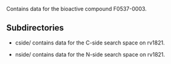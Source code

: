 Contains data for the bioactive compound F0537-0003.

## Subdirectories

- cside/ contains data for the C-side search space on rv1821.

- nside/ contains data for the N-side search space on rv1821.

